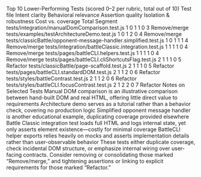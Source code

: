 Top 10 Lower-Performing Tests (scored 0–2 per rubric, total out of 10)
Test file	Intent clarity	Behavioral relevance	Assertion quality	Isolation & robustness	Cost vs. coverage	Total	Segment
tests/integration/manualDomComparison.test.js	1	0	1	1	0	3	Remove/merge
tests/examples/testArchitectureDemo.test.js	1	0	1	2	0	4	Remove/merge
tests/classicBattle/opponent-message-handler.simplified.test.js	1	0	1	1	1	4	Remove/merge
tests/integration/battleClassic.integration.test.js	1	1	1	1	0	4	Remove/merge
tests/pages/battleCLI.helpers.test.js	1	1	1	1	0	4	Remove/merge
tests/pages/battleCLI.cliShortcutsFlag.test.js	2	1	1	1	0	5	Refactor
tests/classicBattle/page-scaffold.test.js	2	1	1	1	0	5	Refactor
tests/pages/battleCLI.standardDOM.test.js	2	1	1	2	0	6	Refactor
tests/styles/battleContrast.test.js	2	1	1	2	0	6	Refactor
tests/styles/battleCLI.focusContrast.test.js	2	1	2	2	0	7	Refactor
Notes on Selected Tests
Manual DOM comparison is an illustrative comparison between hand-built DOM and real HTML, offering little direct value to requirements
Architecture demo serves as a tutorial rather than a behavior check, covering no production logic
Simplified opponent message handler is another educational example, duplicating coverage provided elsewhere
Battle Classic integration test loads full HTML and logs internal state, yet only asserts element existence—costly for minimal coverage
BattleCLI helper exports relies heavily on mocks and asserts implementation details rather than user-observable behavior
These tests either duplicate coverage, check incidental DOM structure, or emphasize internal wiring over user-facing contracts. Consider removing or consolidating those marked “Remove/merge,” and tightening assertions or linking to explicit requirements for those marked “Refactor.”